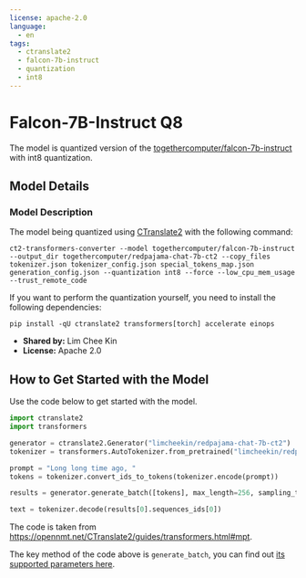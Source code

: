 ```yaml
---
license: apache-2.0
language:
  - en
tags:
  - ctranslate2
  - falcon-7b-instruct
  - quantization
  - int8
---
```


# Falcon-7B-Instruct Q8

The model is quantized version of the [togethercomputer/falcon-7b-instruct](https://huggingface.co/togethercomputer/falcon-7b-instruct) with int8 quantization.

## Model Details

### Model Description

The model being quantized using [CTranslate2](https://opennmt.net/CTranslate2/) with the following command:

```
ct2-transformers-converter --model togethercomputer/falcon-7b-instruct --output_dir togethercomputer/redpajama-chat-7b-ct2 --copy_files tokenizer.json tokenizer_config.json special_tokens_map.json generation_config.json --quantization int8 --force --low_cpu_mem_usage --trust_remote_code
```

If you want to perform the quantization yourself, you need to install the following dependencies:

```
pip install -qU ctranslate2 transformers[torch] accelerate einops
```

- **Shared by:** Lim Chee Kin
- **License:** Apache 2.0

## How to Get Started with the Model

Use the code below to get started with the model.

```python
import ctranslate2
import transformers

generator = ctranslate2.Generator("limcheekin/redpajama-chat-7b-ct2")
tokenizer = transformers.AutoTokenizer.from_pretrained("limcheekin/redpajama-chat-7b-ct2")

prompt = "Long long time ago, "
tokens = tokenizer.convert_ids_to_tokens(tokenizer.encode(prompt))

results = generator.generate_batch([tokens], max_length=256, sampling_topk=10)

text = tokenizer.decode(results[0].sequences_ids[0])
```

The code is taken from https://opennmt.net/CTranslate2/guides/transformers.html#mpt.

The key method of the code above is `generate_batch`, you can find out [its supported parameters here](https://opennmt.net/CTranslate2/python/ctranslate2.Generator.html#ctranslate2.Generator.generate_batch).
